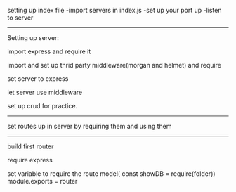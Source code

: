 setting up index file
-import servers in index.js
-set up your port up
-listen to server

-----------------------------
Setting up server:

import express and require it

import and set up thrid party middleware(morgan and helmet) and require

set server to express

let server use middleware

set up crud for practice.

---------------------------------------

set routes up in server by requiring them
and using them

-----------------------------------
build first router 

require express 

set variable to require the route model( const showDB = require(folder))
module.exports = router
